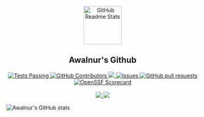 <p align="center">
 <img width="100px" src="https://res.cloudinary.com/anuraghazra/image/upload/v1594908242/logo_ccswme.svg" align="center" alt="GitHub Readme Stats" />
 <h2 align="center">Awalnur's Github</h2>
<!--  <p align="center">Get dynamically generated GitHub stats on your READMEs!</p> -->
</p>
  <p align="center">
    <a href="https://github.com/awalnur/github-readme-stats/actions">
      <img alt="Tests Passing" src="https://github.com/awalnur/github-readme-stats/workflows/Test/badge.svg" />
    </a>
    <a href="https://github.com/awalnur/github-readme-stats/graphs/contributors">
      <img alt="GitHub Contributors" src="https://img.shields.io/github/contributors/awalnur/github-readme-stats" />
    </a>
    <a href="https://codecov.io/gh/awalnur/github-readme-stats">
      <img src="https://codecov.io/gh/anuraghazra/github-readme-stats/branch/master/graph/badge.svg" />
    </a>
    <a href="https://github.com/awalnur/github-readme-stats/issues">
      <img alt="Issues" src="https://img.shields.io/github/issues/awalnur/github-readme-stats?color=0088ff" />
    </a>
    <a href="https://github.com/awalnur/github-readme-stats/pulls">
      <img alt="GitHub pull requests" src="https://img.shields.io/github/issues-pr/awalnur/github-readme-stats?color=0088ff" />
    </a>
    <a href="https://securityscorecards.dev/viewer/?uri=github.com/awalnur/github-readme-stats">
      <img alt="OpenSSF Scorecard" src="https://api.securityscorecards.dev/projects/github.com/awalnur/github-readme-stats/badge" />
    </a>
    <br />
    <br />
    <a href="https://a.paddle.com/v2/click/16413/119403?link=1227">
      <img src="https://img.shields.io/badge/Supported%20by-VSCode%20Power%20User%20%E2%86%92-gray.svg?colorA=655BE1&colorB=4F44D6&style=for-the-badge"/>
    </a>
    <a href="https://a.paddle.com/v2/click/16413/119403?link=2345">
      <img src="https://img.shields.io/badge/Supported%20by-Node%20Cli.com%20%E2%86%92-gray.svg?colorA=61c265&colorB=4CAF50&style=for-the-badge"/>
    </a>
  </p>
  <p align="center">
    
  ![Awalnur's GitHub stats](https://github-readme-stats.vercel.app/api?username=awalnur&show_icons=true&theme=radical)
  
  </p>
</p>
